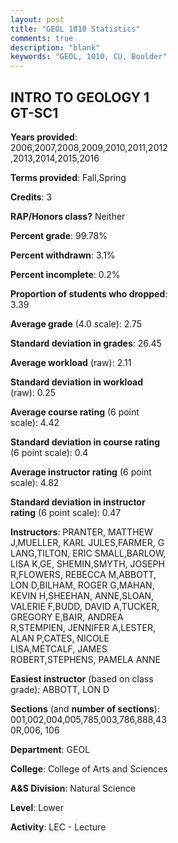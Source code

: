 ```yaml
---
layout: post
title: "GEOL 1010 Statistics"
comments: true
description: "blank"
keywords: "GEOL, 1010, CU, Boulder"
--- 
```

<head>
<script src="https://ajax.googleapis.com/ajax/libs/jquery/2.1.3/jquery.min.js"></script>
<script src="https://dl.dropboxusercontent.com/s/pc42nxpaw1ea4o9/highcharts.js?dl=0"></script>
<!-- <script src="../assets/js/highcharts.js"></script> -->
<style type="text/css">@font-face {
	font-family: "Bebas Neue";
	src: url(https://www.filehosting.org/file/details/544349/BebasNeue%20Regular.otf) format("opentype");
	}
	h1.Bebas { 
		font-family: "Bebas Neue", Verdana, Tahoma;
	}
</style>
</head>
<body>
	<div id="container" style="float: right; width: 45%; height: 88%; margin-left: 2.5%; margin-right: 2.5%;"></div>
	<script language="JavaScript">
		$(document).ready(function() {
		var chart = {type: 'column'};
		var title = {text: 'Grade Distribution'};
		var xAxis = {categories: ['A','B','C','D','F'],crosshair: true};
		var yAxis = {min: 0,title: {text: 'Percentage'}};
		var tooltip = {headerFormat: '<center><b><span style="font-size:20px">{point.key}</span></b></center>',
		               pointFormat: '<td style="padding:0"><b>{point.y:.1f}%</b></td>',
		               footerFormat: '</table>',shared: true,useHTML: true};
		var plotOptions = {column: {pointPadding: 0.0,borderWidth: 0}};  
		var credits = {enabled: false};var series= [{name: 'Percent',data: [22.7,40.93,25.74,7.45,3.18,]}];
		var json = {};
		json.chart = chart;
		json.title = title;
		json.tooltip = tooltip;
		json.xAxis = xAxis;
		json.yAxis = yAxis;  
		json.series = series;
		json.plotOptions = plotOptions;  
		json.credits = credits;
		$('#container').highcharts(json);
	});
	</script>
</body>
			   
## INTRO TO GEOLOGY 1 GT-SC1

**Years provided**: 2006,2007,2008,2009,2010,2011,2012,2013,2014,2015,2016

**Terms provided**: Fall,Spring

**Credits**: 3

**RAP/Honors class?** Neither

**Percent grade**: 99.78%

**Percent withdrawn**: 3.1%

**Percent incomplete**: 0.2%

**Proportion of students who dropped**: 3.39

**Average grade** (4.0 scale): 2.75

**Standard deviation in grades**: 26.45

**Average workload** (raw): 2.11

**Standard deviation in workload** (raw): 0.25

**Average course rating** (6 point scale): 4.42

**Standard deviation in course rating** (6 point scale): 0.4

**Average instructor rating** (6 point scale): 4.82

**Standard deviation in instructor rating** (6 point scale): 0.47

**Instructors**: PRANTER, MATTHEW J,MUELLER, KARL JULES,FARMER, G LANG,TILTON, ERIC SMALL,BARLOW, LISA K,GE, SHEMIN,SMYTH, JOSEPH R,FLOWERS, REBECCA M,ABBOTT, LON D,BILHAM, ROGER G,MAHAN, KEVIN H,SHEEHAN, ANNE,SLOAN, VALERIE F,BUDD, DAVID A,TUCKER, GREGORY E,BAIR, ANDREA R,STEMPIEN, JENNIFER A,LESTER, ALAN P,CATES, NICOLE LISA,METCALF, JAMES ROBERT,STEPHENS, PAMELA ANNE

**Easiest instructor** (based on class grade): ABBOTT, LON D

**Sections** (and **number of sections**): 001,002,004,005,785,003,786,888,430R,006, 106

**Department**: GEOL

**College**: College of Arts and Sciences

**A&S Division**: Natural Science

**Level**: Lower

**Activity**: LEC - Lecture